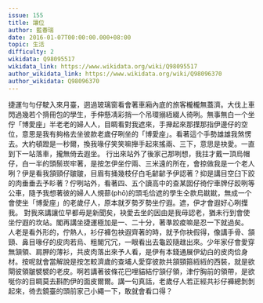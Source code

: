 ```yaml
---
issue: 155
title: 讓位
author: 藍春瑞
date: 2016-01-07T00:00:00.000+08:00
topic: 生活
difficulty: 2
wikidata: Q98095517
wikidata_link: https://www.wikidata.org/wiki/Q98095517
author_wikidata_link: https://www.wikidata.org/wiki/Q98096370
author_wikidata: Q98096370
---
```

捷運勻勻仔駛入來月臺，迵過玻璃窗看會著車廂內底的旅客櫳櫳無蓋濟。大伐上車閃過幾若个揹冊包的學生，手伸懸凊彩捎一个吊環搦絚綴人徛咧。無事無白一个坐佇「博愛座」半老老的婦人人，目睭看對我遮來，手攑起來那擛那指伊邊仔的空位，意思是我有夠格去坐彼款老歲仔咧坐的「博愛座」。看著這个手勢雄雄我煞愣去。大約頓蹬是一秒爾，換我喙仔笑笑嘛攑手起來搖兩、三下，意思是袂愛。一直到下一站落車，攏無倚去遐坐。
行出來站外了後家己那咧想，我拄才戴一頂烏帽仔，白一半的頭鬃崁牢著，是按怎伊坐佇兩、三米遠的所在，會掠做我是一个老人咧？伊是看我頷頸仔皺皺，目眉有捅幾枝仔白毛齴齴予伊認著？抑是講目空臼下跤的肉垂垂去予䀐著？佇咧站外，看著四、五个讀高中的查某囡仔徛佇車牌仔跤咧等公車，隨予我想著彼的婦人人規蔀(phō)的頭毛佮遮的學生仝款烏㽎㽎，無成一个會使坐「博愛座」的老歲仔人，原本就歹勢歹勢坐佇遐。遮，伊才會遐好心咧擛我。
對我來講讓位早都毋是新聞矣，袂愛去坐的因由是我毋認老，猶未行到會使坐佇遐的坎站。閣再講坐捷運極加是一、二十分，著準跤痠嘛是忍一下就過矣。
人老是看外形的，佇熱人，衫仔褲包袂遐齊著的時，就予你袂假得，像講手骨、頷頸、鼻目喙仔的皮肉若烏、粗閣冗冗，一眼看出去龜跤隨趖出來。少年家仔會愛穿無頷領、肩胛的薄衫，共皮肉落出來予人看，是伊有本錢通展伊幼白的皮肉佮身材。按呢就會當解說是按怎較濟歲的查埔人愛穿彼款共頷頸箍絚絚的西裝，就是欲閘彼領皺襞襞的老皮。啊若講著彼條花巴哩貓結佇頷仔領，津佇胸前的領帶，是欲唌你的目睭莫去斟酌伊的面皮爾爾。講一句真話，老歲仔人若正經共衫仔褲總剝剝起來，徛去鏡臺的頭前家己小繩一下，敢就會看口得？